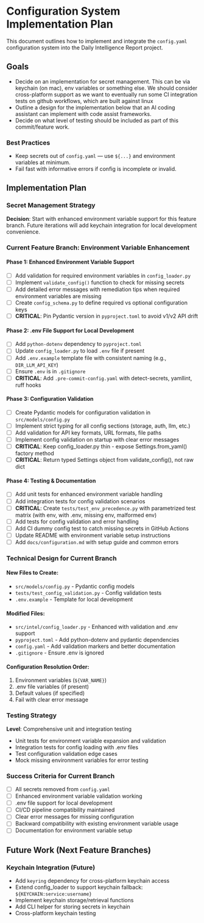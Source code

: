 # Configuration System Implementation Plan

This document outlines how to implement and integrate the `config.yaml` configuration system into the Daily Intelligence Report project.

## Goals

- Decide on an implementation for secret management. This can be via keychain (on mac), env variables or something else. We should consider cross-platform support as we want to eventually run some CI integration tests on github workflows, which are built against linux
- Outline a design for the implementation below that an AI coding assistant can implement with code assist frameworks.
- Decide on what level of testing should be included as part of this commit/feature work.

### Best Practices

- Keep secrets out of `config.yaml` — use `${...}` and environment variables at minimum.
- Fail fast with informative errors if config is incomplete or invalid.

## Implementation Plan

### Secret Management Strategy

**Decision**: Start with enhanced environment variable support for this feature branch. Future iterations will add keychain integration for local development convenience.

### Current Feature Branch: Environment Variable Enhancement

#### Phase 1: Enhanced Environment Variable Support
- [ ] Add validation for required environment variables in `config_loader.py`
- [ ] Implement `validate_config()` function to check for missing secrets
- [ ] Add detailed error messages with remediation tips when required environment variables are missing
- [ ] Create `config_schema.py` to define required vs optional configuration keys
- [ ] **CRITICAL**: Pin Pydantic version in `pyproject.toml` to avoid v1/v2 API drift

#### Phase 2: .env File Support for Local Development
- [ ] Add `python-dotenv` dependency to `pyproject.toml`
- [ ] Update `config_loader.py` to load `.env` file if present
- [ ] Add `.env.example` template file with consistent naming (e.g., `DIR_LLM_API_KEY`)
- [ ] Ensure `.env` is in `.gitignore`
- [ ] **CRITICAL**: Add `.pre-commit-config.yaml` with detect-secrets, yamllint, ruff hooks

#### Phase 3: Configuration Validation
- [ ] Create Pydantic models for configuration validation in `src/models/config.py`
- [ ] Implement strict typing for all config sections (storage, auth, llm, etc.)
- [ ] Add validation for API key formats, URL formats, file paths
- [ ] Implement config validation on startup with clear error messages
- [ ] **CRITICAL**: Keep config_loader.py thin - expose Settings.from_yaml() factory method
- [ ] **CRITICAL**: Return typed Settings object from validate_config(), not raw dict

#### Phase 4: Testing & Documentation
- [ ] Add unit tests for enhanced environment variable handling
- [ ] Add integration tests for config validation scenarios
- [ ] **CRITICAL**: Create `tests/test_env_precedence.py` with parametrized test matrix (with env, with .env, missing env, malformed env)
- [ ] Add tests for config validation and error handling
- [ ] Add CI dummy config test to catch missing secrets in GitHub Actions
- [ ] Update README with environment variable setup instructions
- [ ] Add `docs/configuration.md` with setup guide and common errors

### Technical Design for Current Branch

#### New Files to Create:
- `src/models/config.py` - Pydantic config models
- `tests/test_config_validation.py` - Config validation tests
- `.env.example` - Template for local development

#### Modified Files:
- `src/intel/config_loader.py` - Enhanced with validation and .env support
- `pyproject.toml` - Add python-dotenv and pydantic dependencies
- `config.yaml` - Add validation markers and better documentation
- `.gitignore` - Ensure .env is ignored

#### Configuration Resolution Order:
1. Environment variables (`${VAR_NAME}`)
2. .env file variables (if present)
3. Default values (if specified)
4. Fail with clear error message

### Testing Strategy

**Level**: Comprehensive unit and integration testing
- Unit tests for environment variable expansion and validation
- Integration tests for config loading with .env files
- Test configuration validation edge cases
- Mock missing environment variables for error testing

### Success Criteria for Current Branch

- [ ] All secrets removed from `config.yaml`
- [ ] Enhanced environment variable validation working
- [ ] .env file support for local development
- [ ] CI/CD pipeline compatibility maintained
- [ ] Clear error messages for missing configuration
- [ ] Backward compatibility with existing environment variable usage
- [ ] Documentation for environment variable setup

## Future Work (Next Feature Branches)

### Keychain Integration (Future)
- Add `keyring` dependency for cross-platform keychain access
- Extend config_loader to support keychain fallback: `${KEYCHAIN:service:username}`
- Implement keychain storage/retrieval functions
- Add CLI helper for storing secrets in keychain
- Cross-platform keychain testing
